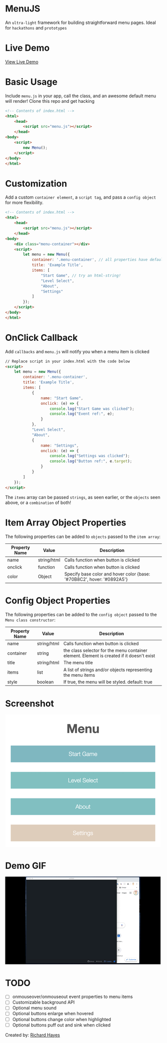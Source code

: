 # MenuJS

An `ultra-light` framework for building straightforward menu pages. Ideal for `hackathons` and `prototypes`

# Live Demo

[View Live Demo](https://regularmemory.blog/MenuJS/)

# Basic Usage

Include `menu.js` in your app, call the class, and an awesome default menu will render! Clone this repo and get hacking

```html
<!-- Contents of index.html -->
<html>
    <head>
        <script src="menu.js"></script>
    </head>
<body>
    <script>
        new Menu();
    </script>
</body>
</html>
```

# Customization

Add a custom `container element`, a `script tag`, and pass a `config object` for more flexibility.

```html
<!-- Contents of index.html -->
<html>
    <head>
        <script src="menu.js"></script>
    </head>
<body>
    <div class="menu-container"></div>
    <script>
        let menu = new Menu({
            container: '.menu-container', // all properties have default values if not provided!
            title: 'Example Title',
            items: [
                "Start Game", // try an html-string!
                "Level Select",
                "About",
                "Settings"
            ]
        });
    </script>
</body>
</html>
```

# OnClick Callback

Add `callbacks` and `menu.js` will notify you when a menu item is clicked

```html
// Replace script in your index.html with the code below
<script>
    let menu = new Menu({
        container: '.menu-container',
        title: 'Example Title',
        items: [
            {
                name: "Start Game",
                onclick: (e) => {
                    console.log("Start Game was clicked");
                    console.log("Event ref:", e);
                }
            },
            "Level Select",
            "About",
            {
                name: "Settings",
                onclick: (e) => {
                    console.log("Settings was clicked");
                    console.log("Button ref:", e.target);
                }
            }
        ]
    });
</script>
```

The `items` array can be passed `strings`, as seen earlier, or the `objects` seen above, or a `combination` of both!

# Item Array Object Properties

The following properties can be added to `objects` passed to the `item array`:

| Property Name | Value | Description |
|-|-|-|
| name | string/html | Calls function when button is clicked |
| onclick | function | Calls function when button is clicked |
| color | Object | Specify base color and hover color {base: '#70B8C2', hover: '#0892A5'} |

# Config Object Properties

The following properties can be added to the `config object` passed to the `Menu class constructor`:

| Property Name | Value | Description |
|-|-|-|
| name | string/html | Calls function when button is clicked |
| container | string | the class selector for the menu container element. Element is created if it doesn't exist |
| title | string/html | The menu title |
| items | list | A list of strings and/or objects representing the menu items |
| style | boolean | If true, the menu will be styled. default: true |

# Screenshot

[![](./screenshot.png)](https://regularmemory.blog/MenuJS/)

# Demo GIF

![](./demo.gif)

# TODO

- [ ] onmouseover/onmouseout event properties to menu items
- [ ] Customizable background API
- [ ] Optional menu sound
- [ ] Optional buttons enlarge when hovered
- [ ] Optional buttons change color when highlighted
- [ ] Optional buttons puff out and sink when clicked

Created by: [Richard Hayes](https://richardhay.es/)
